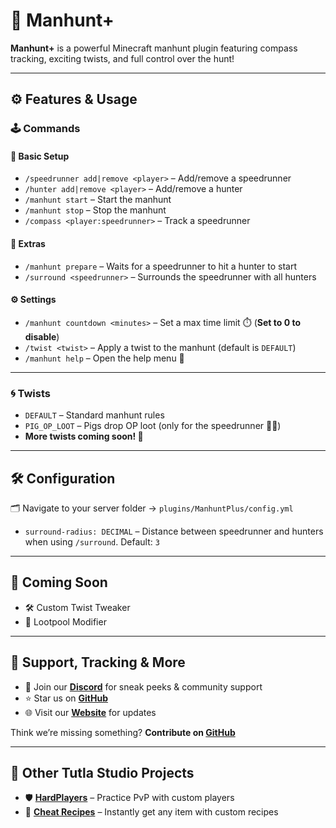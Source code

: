 # 🧭 Manhunt+

**Manhunt+** is a powerful Minecraft manhunt plugin featuring compass tracking, exciting twists, and full control over the hunt!

---

## ⚙️ Features & Usage

### 🕹️ Commands

#### 🧍 Basic Setup
- `/speedrunner add|remove <player>` – Add/remove a speedrunner
- `/hunter add|remove <player>` – Add/remove a hunter
- `/manhunt start` – Start the manhunt
- `/manhunt stop` – Stop the manhunt
- `/compass <player:speedrunner>` – Track a speedrunner

#### 🧪 Extras
- `/manhunt prepare` – Waits for a speedrunner to hit a hunter to start
- `/surround <speedrunner>` – Surrounds the speedrunner with all hunters

#### ⚙️ Settings
- `/manhunt countdown <minutes>` – Set a max time limit ⏱️ (**Set to 0 to disable**)
- `/twist <twist>` – Apply a twist to the manhunt (default is `DEFAULT`)
- `/manhunt help` – Open the help menu 📖

---

### 🌀 Twists
- `DEFAULT` – Standard manhunt rules
- `PIG_OP_LOOT` – Pigs drop OP loot (only for the speedrunner 🐷💎)
- **More twists coming soon! 🔧**

---

## 🛠️ Configuration

🗂️ Navigate to your server folder → `plugins/ManhuntPlus/config.yml`

- `surround-radius: DECIMAL` – Distance between speedrunner and hunters when using `/surround`. Default: `3`

---

## 🚧 Coming Soon
- 🛠️ Custom Twist Tweaker
- 🎯 Lootpool Modifier

---

## 💬 Support, Tracking & More

- 💬 Join our [**Discord**](https://discord.tutla.net) for sneak peeks & community support
- ⭐ Star us on [**GitHub**](https://github.com/TutlaMC/manhunt-plus)
- 🌐 Visit our [**Website**](https://tutla.net) for updates

Think we’re missing something? **Contribute on [GitHub](https://github.com/TutlaMC/manhunt-plus)**

---

## 🧪 Other Tutla Studio Projects

- 🛡️ [**HardPlayers**](https://modrinth.com/mod/hardplayers) – Practice PvP with custom players
- 🧾 [**Cheat Recipes**](https://modrinth.com/datapack/cheat_recipes) – Instantly get any item with custom recipes  
